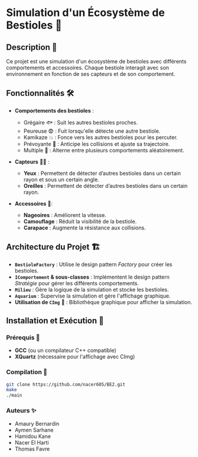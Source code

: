 # Simulation d'un Écosystème de Bestioles 🦠

## Description 📖
Ce projet est une simulation d'un écosystème de bestioles avec différents comportements et accessoires. Chaque bestiole interagit avec son environnement en fonction de ses capteurs et de son comportement.

## Fonctionnalités 🛠️
- **Comportements des bestioles** :
  - Grégaire 🐟 : Suit les autres bestioles proches.
  - Peureuse 😨 : Fuit lorsqu'elle détecte une autre bestiole.
  - Kamikaze 💥 : Fonce vers les autres bestioles pour les percuter.
  - Prévoyante 🧐 : Anticipe les collisions et ajuste sa trajectoire.
  - Multiple 🔄 : Alterne entre plusieurs comportements aléatoirement.
  
- **Capteurs** 🦻👀 :
  - **Yeux** : Permettent de détecter d’autres bestioles dans un certain rayon et sous un certain angle.
  - **Oreilles** : Permettent de détecter d’autres bestioles dans un certain rayon.

- **Accessoires** 🦺:
  - **Nageoires** : Améliorent la vitesse.
  - **Camouflage** : Réduit la visibilité de la bestiole.
  - **Carapace** : Augmente la résistance aux collisions.

## Architecture du Projet 🏗️
- **`BestioleFactory`** : Utilise le design pattern *Factory* pour créer les bestioles.
- **`IComportement` & sous-classes** : Implémentent le design pattern *Stratégie* pour gérer les différents comportements.
- **`Milieu`** : Gère la logique de la simulation et stocke les bestioles.
- **`Aquarium`** : Supervise la simulation et gère l'affichage graphique.
- **Utilisation de `CImg`** 🎨 : Bibliothèque graphique pour afficher la simulation.

## Installation et Exécution 🚀
### Prérequis 📌
- **GCC** (ou un compilateur C++ compatible)
- **XQuartz** (nécessaire pour l'affichage avec CImg)

### Compilation 🔧
```bash
git clone https://github.com/nacer605/BE2.git
make
./main
```

### Auteurs ✨
- Amaury Bernardin
- Aymen Sarhane
- Hamidou Kane
- Nacer  El Harti
- Thomas Favre
